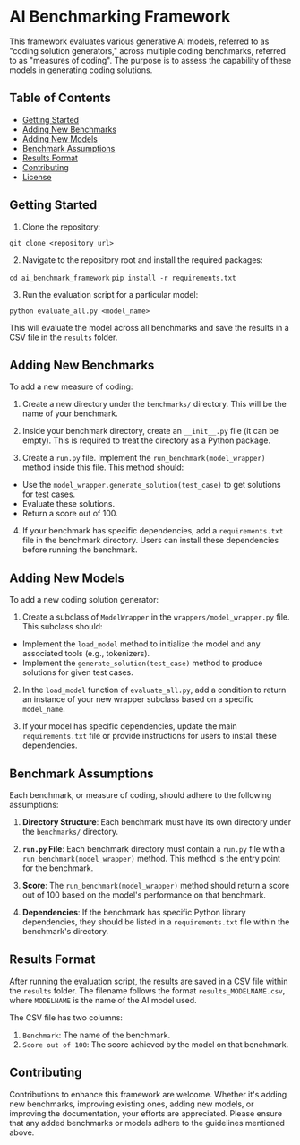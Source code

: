 # AI Benchmarking Framework

This framework evaluates various generative AI models, referred to as "coding solution generators," across multiple coding benchmarks, referred to as "measures of coding". The purpose is to assess the capability of these models in generating coding solutions.

## Table of Contents
- [Getting Started](#getting-started)
- [Adding New Benchmarks](#adding-new-benchmarks)
- [Adding New Models](#adding-new-models)
- [Benchmark Assumptions](#benchmark-assumptions)
- [Results Format](#results-format)
- [Contributing](#contributing)
- [License](#license)

## Getting Started

1. Clone the repository:

`git clone <repository_url>`

2. Navigate to the repository root and install the required packages:

`cd ai_benchmark_framework`
`pip install -r requirements.txt`

3. Run the evaluation script for a particular model:

`python evaluate_all.py <model_name>`

This will evaluate the model across all benchmarks and save the results in a CSV file in the `results` folder.

## Adding New Benchmarks

To add a new measure of coding:

1. Create a new directory under the `benchmarks/` directory. This will be the name of your benchmark.

2. Inside your benchmark directory, create an `__init__.py` file (it can be empty). This is required to treat the directory as a Python package.

3. Create a `run.py` file. Implement the `run_benchmark(model_wrapper)` method inside this file. This method should:
- Use the `model_wrapper.generate_solution(test_case)` to get solutions for test cases.
- Evaluate these solutions.
- Return a score out of 100.

4. If your benchmark has specific dependencies, add a `requirements.txt` file in the benchmark directory. Users can install these dependencies before running the benchmark.

## Adding New Models

To add a new coding solution generator:

1. Create a subclass of `ModelWrapper` in the `wrappers/model_wrapper.py` file. This subclass should:
- Implement the `load_model` method to initialize the model and any associated tools (e.g., tokenizers).
- Implement the `generate_solution(test_case)` method to produce solutions for given test cases.

2. In the `load_model` function of `evaluate_all.py`, add a condition to return an instance of your new wrapper subclass based on a specific `model_name`.

3. If your model has specific dependencies, update the main `requirements.txt` file or provide instructions for users to install these dependencies.

## Benchmark Assumptions

Each benchmark, or measure of coding, should adhere to the following assumptions:

1. **Directory Structure**: Each benchmark must have its own directory under the `benchmarks/` directory.

2. **`run.py` File**: Each benchmark directory must contain a `run.py` file with a `run_benchmark(model_wrapper)` method. This method is the entry point for the benchmark.

3. **Score**: The `run_benchmark(model_wrapper)` method should return a score out of 100 based on the model's performance on that benchmark.

4. **Dependencies**: If the benchmark has specific Python library dependencies, they should be listed in a `requirements.txt` file within the benchmark's directory.

## Results Format

After running the evaluation script, the results are saved in a CSV file within the `results` folder. The filename follows the format `results_MODELNAME.csv`, where `MODELNAME` is the name of the AI model used.

The CSV file has two columns:
1. `Benchmark`: The name of the benchmark.
2. `Score out of 100`: The score achieved by the model on that benchmark.

## Contributing

Contributions to enhance this framework are welcome. Whether it's adding new benchmarks, improving existing ones, adding new models, or improving the documentation, your efforts are appreciated. Please ensure that any added benchmarks or models adhere to the guidelines mentioned above.

